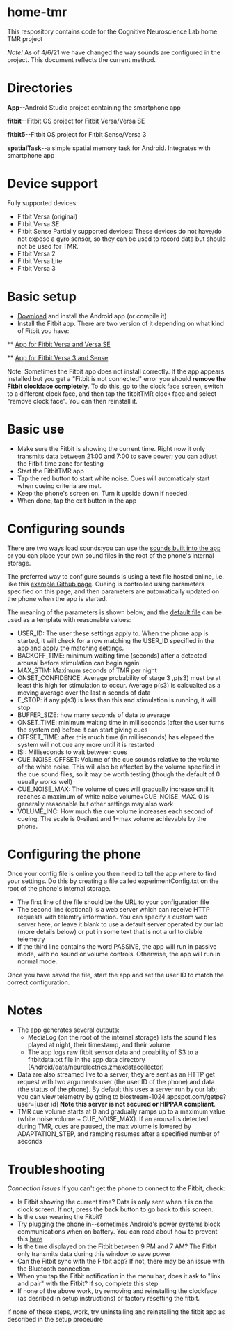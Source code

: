 # home-tmr

This respository contains code for the Cognitive Neuroscience Lab home TMR project

_Note!_ As of 4/6/21 we have changed the way sounds are configured in the project. This document reflects the current method.



# Directories
**App**--Android Studio project containing the smartphone app

**fitbit**--Fitbit OS project for Fitbit Versa/Versa SE

**fitbit5**--Fitbit OS project for Fitbit Sense/Versa 3

**spatialTask**--a simple spatial memory task for Android. Integrates with smartphone app

# Device support
Fully supported devices:
* Fitbit Versa (original)
* Fitbit Versa SE
* Fitbit Sense
Partially supported devices:
These devices do not have/do not expose a gyro sensor, so they can be used to record data but should not be used for TMR.
* Fitbit Versa 2
* Fitbit Versa Lite
* Fitbit Versa 3


# Basic setup
* [Download](https://github.com/nathanww/home-tmr/blob/master/app/release/app-release.apk?raw=true) and install the Android app (or compile it)
* Install the  Fitbit app. There are two version of it depending on what kind of Fitbit you have:

** [App for Fitbit Versa and Versa SE](https://gallery.fitbit.com/details/b91790b8-2076-4686-9c5b-33ec6034495e)

** [App for Fitbit Versa 3 and Sense](https://gallery.fitbit.com/details/b91790b8-2076-4686-9c5b-33ec6034496e)

Note: Sometimes the Fitbit app does not install correctly. If the app appears installed but you get a "Fitbit is not connected" error you should **remove the Fitbit clockface completely**. To do this, go to the clock face screen, switch to a different clock face, and then tap the fitbitTMR clock face and select "remove clock face". You can then reinstall it.

# Basic use
* Make sure the Fitbit is showing the current time. Right now it only transmits data between 21:00 and 7:00 to save power; you can adjust the Fitbit time zone for testing
* Start the FitbitTMR app
* Tap the red button to start white noise. Cues will automaticaly start when cueing criteria are met.
* Keep the phone's screen on. Turn it upside down if needed.
* When done, tap the exit button in the app

# Configuring sounds
There are two ways load sounds:you can use the [sounds built into the app](https://github.com/nathanww/home-tmr/tree/master/app/src/main/res/raw) or you can place your own sound files in the root of the phone's internal storage.

The preferred way to configure sounds is using a text file hosted online, i.e. like this [example Github page](https://raw.githubusercontent.com/nathanww/default_tmr_settings/main/SETTINGS.txt). Cueing is controlled using parameters specified on this page, and then parameters are automatically updated on the phone when the app is started.

The meaning of the parameters is shown below, and the [default file](https://raw.githubusercontent.com/nathanww/default_tmr_settings/main/SETTINGS.txt) can be used as a template with reasonable values:

  * USER_ID: The user these settings apply to. When the phone app is started, it will check for a row matching the USER_ID specified in the app and apply the matching settings.
  * BACKOFF_TIME: minimum waiting time (seconds) after a detected arousal before stimulation can begin again 
  * MAX_STIM: Maximum seconds of TMR per night
  * ONSET_CONFIDENCE: Average probability of stage 3 ,p(s3) must be at least this high for stimulation to occur. Average p(s3) is calcualted as a moving average over the last n seonds of data
  * E_STOP: if any p(s3) is less than this and stimulation is running, it will stop
  * BUFFER_SIZE: how many seconds of data to average
  * ONSET_TIME: minimum waiting time in milliseconds (after the user turns the system on) before it can start giving cues
  * OFFSET_TIME: after this much time (in milliseconds) has elapsed the system will not cue any more until it is restarted
  * ISI: Milliseconds to wait between cues
  * CUE_NOISE_OFFSET: Volume of the cue sounds relative to the volume of the white noise. This will also be affected by the volume specified in the cue sound files, so it may be worth testing (though the default of 0 usually works well)
  * CUE_NOISE_MAX: The volume of cues will gradually increase until it reaches a maximum of white noise volume+CUE_NOISE_MAX. 0 is generally reasonable but other settings may also work
  * VOLUME_INC: How much the cue volume increases each second of cueing. The scale is 0-silent and 1=max volume achievable by the phone.

# Configuring the phone
Once your config file is online you then need to tell the app where to find your settings. Do this by creating a file called experimentConfig.txt on the root of the phone's internal storage.
  * The first line of the file should be the URL to your configuration file
  * The second line (optional) is a web server which can receive HTTP requests with telemtry information. You can specify a custom web server here, or leave it blank to use a default server operated by our lab (more details below) or put in some text that is not a url to disble telemetry
  * If the third line contains the word PASSIVE, the app will run in passive mode, with no sound or volume controls. Otherwise, the app will run in normal mode.

Once you have saved the file, start the app and set the user ID to match the correct configuration.


 
# Notes

* The app generates several outputs:
  * MediaLog (on the root of the internal storage) lists the sound files played at night, their timestamp, and their volume
  * The app logs raw fitbit sensor data and proability of S3 to a fitbitdata.txt file in the app data directory (Android/data/neurelectrics.zmaxdatacollector)  
* Data are also streamed live to a server; they are sent as an HTTP get request with two arguments:user (the user ID of the phone) and data (the status of the phone). By default this uses a server run by our lab; you can view telemetry by going to biostream-1024.appspot.com/getps?user=[user id] **Note this server is not secured or HIPPAA compliant**.
* TMR cue volume starts at 0 and gradually ramps up to a maximum  value (white noise volume + CUE_NOISE_MAX). If an arousal is detected during TMR, cues are paused, the max volume is lowered by ADAPTATION_STEP, and ramping resumes after a specified number of seconds
  
  
# Troubleshooting
*Connection issues*
If you can't get the phone to connect to the Fitbit, check:
* Is Fitbit showing the current time? Data is only sent when it is on the clock screen. If not, press the back button to go back to this screen.
* Is the user wearing the Fitbit?
* Try plugging the phone in--sometimes Android's power systems block communications when on battery. You can read about how to prevent this [here](https://dontkillmyapp.com/)
* Is the time displayed on the Fitbit between 9 PM and 7 AM? The Fitbit only transmits data during this window to save power
* Can the Fitbit sync with the Fitbit app? If not, there may be an issue with the Bluetooth connection
* When you tap the Fitbit notification in the menu bar, does it ask to "link and pair" with the Fitbit? If so, complete this step
* If none of the above work, try removing and reinstalling the clockface (as desribed in setup instructions) or factory resetting the fitbit.

If none of these steps, work, try uninstalling and reinstalling the fitbit app as described in the setup proceudre
